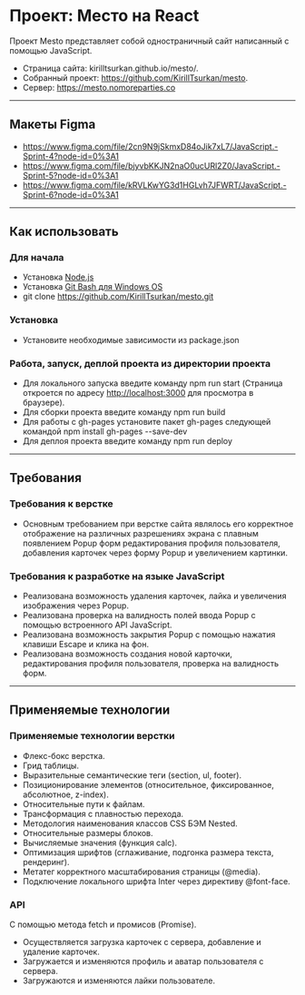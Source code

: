 # Проект: Место на React
 Проект Mesto представляет собой одностраничный сайт написанный с помощью JavaScript.

* Страница сайта: kirilltsurkan.github.io/mesto/.
* Собранный проект: https://github.com/KirillTsurkan/mesto.
* Cервер:  https://mesto.nomoreparties.co
___
## Макеты Figma

* https://www.figma.com/file/2cn9N9jSkmxD84oJik7xL7/JavaScript.-Sprint-4?node-id=0%3A1
* https://www.figma.com/file/bjyvbKKJN2naO0ucURl2Z0/JavaScript.-Sprint-5?node-id=0%3A1
* https://www.figma.com/file/kRVLKwYG3d1HGLvh7JFWRT/JavaScript.-Sprint-6?node-id=0%3A1

___
## Как использовать

### Для начала
* Установка [Node.js](https://nodejs.org/en/download/)
* Установка [Git Bash для Windows OS](https://gitforwindows.org/)
* git clone https://github.com/KirillTsurkan/mesto.git

### Установка
* Установите необходимые зависимости из package.json

### Работа, запуск, деплой проекта из директории проекта
* Для локального запуска введите команду npm run start (Страница откроется по адресу [http://localhost:3000](http://localhost:3000) для просмотра в браузере).
* Для сборки проекта введите команду npm run build
* Для работы с gh-pages установите пакет gh-pages следующей командой npm install gh-pages --save-dev
* Для деплоя проекта введите команду npm run deploy

___
## Требования

### Требования к верстке
* Основным требованием при верстке сайта являлось его корректное отображение на различных разрешениях экрана с плавным появлением Popup форм редактирования профиля пользователя, добавления карточек через форму Popup и увеличением картинки.

### Требования к разработке на языке JavaScript 
*  Реализована возможность удаления карточек, лайка и увеличения изображения через Popup.
*  Реализована проверка на валидность полей ввода Popup с помощью встроенного API JavaScript.
*  Реализована возможность закрытия Popup с помощью нажатия клавиши Escape и клика на фон.
*  Реализована возможность создания новой карточки, редактирования профиля пользователя, проверка на валидность форм.
___
## Применяемые технологии

### Применяемые технологии верстки
* Флекс-бокс верстка.
* Грид таблицы.
* Выразительные семантические теги (section, ul, footer).
* Позиционирование элементов (относительное, фиксированное, абсолютное, z-index).
* Относительные пути к файлам.
* Трансформация с плавностью перехода.
* Методология наименования классов CSS БЭМ Nested.
* Относительные размеры блоков.
* Вычисляемые значения (функция calc).
* Оптимизация шрифтов (сглаживание, подгонка размера текста, рендеринг).
* Метатег корректного масштабирования страницы (@media).
* Подключение локального шрифта Inter через директиву @font-face.

### API
C помощью метода fetch и промисов (Promise).
* Осуществляется загрузка карточек с сервера, добавление и удаление карточек.
* Загружается и изменяются профиль и аватар пользователя с сервера.
* Загружаются и изменяются лайки пользователе.

